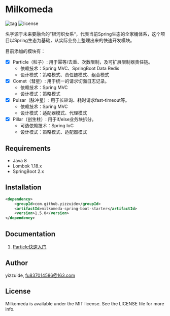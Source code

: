 # Milkomeda
![tag](https://img.shields.io/github/tag/yizzuide/Milkomeda.svg) ![license](https://img.shields.io/github/license/yizzuide/Milkomeda.svg)

名字源于未来要融合的”银河织女系“，代表当前Spring生态的全家桶体系，这个项目以Spring生态为基础，从实际业务上整理出来的快速开发模块。

目前添加的模块有：
- [x] Particle（粒子）: 用于幂等/去重、次数限制，及可扩展限制器责任链。
    * 依赖技术：Spring MVC、SpringBoot Data Redis
    * 设计模式：策略模式、责任链模式、组合模式
- [x] Comet（彗星）:  用于统一的请求切面日志记录。
    * 依赖技术：Spring MVC
    * 设计模式：策略模式
- [x] Pulsar（脉冲星）: 用于长轮询、耗时请求fast-timeout等。
    * 依赖技术：Spring MVC
    * 设计模式：适配器模式、代理模式
- [x] Pillar（创生柱）: 用于if/else业务块拆分。
    * 可选依赖技术：Spring IoC
    * 设计模式：策略模式、适配器模式

## Requirements
* Java 8
* Lombok 1.18.x
* SpringBoot 2.x

## Installation
```xml
<dependency>
    <groupId>com.github.yizzuide</groupId>
    <artifactId>milkomeda-spring-boot-starter</artifactId>
    <version>1.5.0</version>
</dependency>
```

## Documentation
1. [Particle快速入门](https://github.com/yizzuide/Milkomeda/wiki/1.-Particle%E5%BF%AB%E9%80%9F%E5%85%A5%E9%97%A8)

## Author
yizzuide, fu837014586@163.com

## License
Milkomeda is available under the MIT license. See the LICENSE file for more info.

